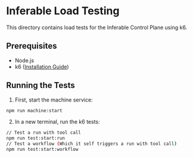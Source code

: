 # Inferable Load Testing

This directory contains load tests for the Inferable Control Plane using k6.

## Prerequisites

- Node.js
- k6 ([Installation Guide](https://k6.io/docs/get-started/installation/))

## Running the Tests

1. First, start the machine service:
```bash
npm run machine:start
```

2. In a new terminal, run the k6 tests:
```bash
// Test a run with tool call
npm run test:start:run
// Test a workflow (Which it self triggers a run with tool call)
npm run test:start:workflow
```
